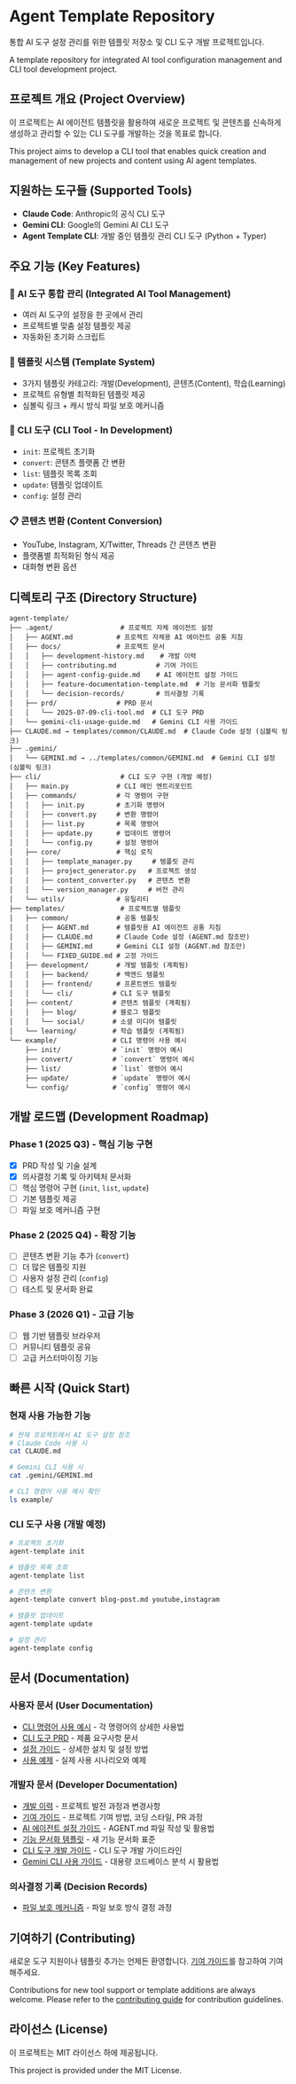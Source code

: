 # Agent Template Repository

통합 AI 도구 설정 관리를 위한 템플릿 저장소 및 CLI 도구 개발 프로젝트입니다.

A template repository for integrated AI tool configuration management and CLI tool development project.

## 프로젝트 개요 (Project Overview)

이 프로젝트는 AI 에이전트 템플릿을 활용하여 새로운 프로젝트 및 콘텐츠를 신속하게 생성하고 관리할 수 있는 CLI 도구를 개발하는 것을 목표로 합니다.

This project aims to develop a CLI tool that enables quick creation and management of new projects and content using AI agent templates.

## 지원하는 도구들 (Supported Tools)

- **Claude Code**: Anthropic의 공식 CLI 도구
- **Gemini CLI**: Google의 Gemini AI CLI 도구  
- **Agent Template CLI**: 개발 중인 템플릿 관리 CLI 도구 (Python + Typer)

## 주요 기능 (Key Features)

### 🤖 AI 도구 통합 관리 (Integrated AI Tool Management)
- 여러 AI 도구의 설정을 한 곳에서 관리
- 프로젝트별 맞춤 설정 템플릿 제공
- 자동화된 초기화 스크립트

### 📝 템플릿 시스템 (Template System)
- 3가지 템플릿 카테고리: 개발(Development), 콘텐츠(Content), 학습(Learning)
- 프로젝트 유형별 최적화된 템플릿 제공
- 심볼릭 링크 + 캐시 방식 파일 보호 메커니즘

### 🚀 CLI 도구 (CLI Tool - In Development)
- `init`: 프로젝트 초기화
- `convert`: 콘텐츠 플랫폼 간 변환
- `list`: 템플릿 목록 조회
- `update`: 템플릿 업데이트
- `config`: 설정 관리

### 📋 콘텐츠 변환 (Content Conversion)
- YouTube, Instagram, X/Twitter, Threads 간 콘텐츠 변환
- 플랫폼별 최적화된 형식 제공
- 대화형 변환 옵션

## 디렉토리 구조 (Directory Structure)

```
agent-template/
├── .agent/                 # 프로젝트 자체 에이전트 설정
│   ├── AGENT.md           # 프로젝트 자체용 AI 에이전트 공통 지침
│   ├── docs/              # 프로젝트 문서
│   │   ├── development-history.md    # 개발 이력
│   │   ├── contributing.md          # 기여 가이드
│   │   ├── agent-config-guide.md    # AI 에이전트 설정 가이드
│   │   ├── feature-documentation-template.md  # 기능 문서화 템플릿
│   │   └── decision-records/        # 의사결정 기록
│   ├── prd/               # PRD 문서
│   │   └── 2025-07-09-cli-tool.md  # CLI 도구 PRD
│   └── gemini-cli-usage-guide.md   # Gemini CLI 사용 가이드
├── CLAUDE.md → templates/common/CLAUDE.md  # Claude Code 설정 (심볼릭 링크)
├── .gemini/
│   └── GEMINI.md → ../templates/common/GEMINI.md  # Gemini CLI 설정 (심볼릭 링크)
├── cli/                    # CLI 도구 구현 (개발 예정)
│   ├── main.py            # CLI 메인 엔트리포인트
│   ├── commands/          # 각 명령어 구현
│   │   ├── init.py        # 초기화 명령어
│   │   ├── convert.py     # 변환 명령어
│   │   ├── list.py        # 목록 명령어
│   │   ├── update.py      # 업데이트 명령어
│   │   └── config.py      # 설정 명령어
│   ├── core/              # 핵심 로직
│   │   ├── template_manager.py     # 템플릿 관리
│   │   ├── project_generator.py   # 프로젝트 생성
│   │   ├── content_converter.py   # 콘텐츠 변환
│   │   └── version_manager.py     # 버전 관리
│   └── utils/             # 유틸리티
├── templates/              # 프로젝트별 템플릿
│   ├── common/            # 공통 템플릿
│   │   ├── AGENT.md       # 템플릿용 AI 에이전트 공통 지침
│   │   ├── CLAUDE.md      # Claude Code 설정 (AGENT.md 참조만)
│   │   ├── GEMINI.md      # Gemini CLI 설정 (AGENT.md 참조만)
│   │   └── FIXED_GUIDE.md # 고정 가이드
│   ├── development/       # 개발 템플릿 (계획됨)
│   │   ├── backend/       # 백엔드 템플릿
│   │   ├── frontend/      # 프론트엔드 템플릿
│   │   └── cli/          # CLI 도구 템플릿
│   ├── content/          # 콘텐츠 템플릿 (계획됨)
│   │   ├── blog/         # 블로그 템플릿
│   │   └── social/       # 소셜 미디어 템플릿
│   └── learning/         # 학습 템플릿 (계획됨)
└── example/              # CLI 명령어 사용 예시
    ├── init/             # `init` 명령어 예시
    ├── convert/          # `convert` 명령어 예시
    ├── list/             # `list` 명령어 예시
    ├── update/           # `update` 명령어 예시
    └── config/           # `config` 명령어 예시
```

## 개발 로드맵 (Development Roadmap)

### Phase 1 (2025 Q3) - 핵심 기능 구현
- [x] PRD 작성 및 기술 설계
- [x] 의사결정 기록 및 아키텍처 문서화
- [ ] 핵심 명령어 구현 (`init`, `list`, `update`)
- [ ] 기본 템플릿 제공
- [ ] 파일 보호 메커니즘 구현

### Phase 2 (2025 Q4) - 확장 기능
- [ ] 콘텐츠 변환 기능 추가 (`convert`)
- [ ] 더 많은 템플릿 지원
- [ ] 사용자 설정 관리 (`config`)
- [ ] 테스트 및 문서화 완료

### Phase 3 (2026 Q1) - 고급 기능
- [ ] 웹 기반 템플릿 브라우저
- [ ] 커뮤니티 템플릿 공유
- [ ] 고급 커스터마이징 기능

## 빠른 시작 (Quick Start)

### 현재 사용 가능한 기능
```bash
# 현재 프로젝트에서 AI 도구 설정 참조
# Claude Code 사용 시
cat CLAUDE.md

# Gemini CLI 사용 시  
cat .gemini/GEMINI.md

# CLI 명령어 사용 예시 확인
ls example/
```

### CLI 도구 사용 (개발 예정)
```bash
# 프로젝트 초기화
agent-template init

# 템플릿 목록 조회
agent-template list

# 콘텐츠 변환
agent-template convert blog-post.md youtube,instagram

# 템플릿 업데이트
agent-template update

# 설정 관리
agent-template config
```

## 문서 (Documentation)

### 사용자 문서 (User Documentation)
- [CLI 명령어 사용 예시](example/README.md) - 각 명령어의 상세한 사용법
- [CLI 도구 PRD](.agent/prd/2025-07-09-cli-tool.md) - 제품 요구사항 문서
- [설정 가이드](.agent/docs/setup-guide.md) - 상세한 설치 및 설정 방법
- [사용 예제](.agent/docs/usage-examples.md) - 실제 사용 시나리오와 예제

### 개발자 문서 (Developer Documentation)
- [개발 이력](.agent/docs/development-history.md) - 프로젝트 발전 과정과 변경사항
- [기여 가이드](.agent/docs/contributing.md) - 프로젝트 기여 방법, 코딩 스타일, PR 과정
- [AI 에이전트 설정 가이드](.agent/docs/agent-config-guide.md) - AGENT.md 파일 작성 및 활용법
- [기능 문서화 템플릿](.agent/docs/feature-documentation-template.md) - 새 기능 문서화 표준
- [CLI 도구 개발 가이드](.agent/docs/cli-tool-guide.md) - CLI 도구 개발 가이드라인
- [Gemini CLI 사용 가이드](.agent/gemini-cli-usage-guide.md) - 대용량 코드베이스 분석 시 활용법

### 의사결정 기록 (Decision Records)
- [파일 보호 메커니즘](.agent/docs/decision-records/2025-07-09-file-protection-mechanism.md) - 파일 보호 방식 결정 과정

## 기여하기 (Contributing)

새로운 도구 지원이나 템플릿 추가는 언제든 환영합니다. [기여 가이드](.agent/docs/contributing.md)를 참고하여 기여해주세요.

Contributions for new tool support or template additions are always welcome. Please refer to the [contributing guide](.agent/docs/contributing.md) for contribution guidelines.

## 라이선스 (License)

이 프로젝트는 MIT 라이선스 하에 제공됩니다.

This project is provided under the MIT License.